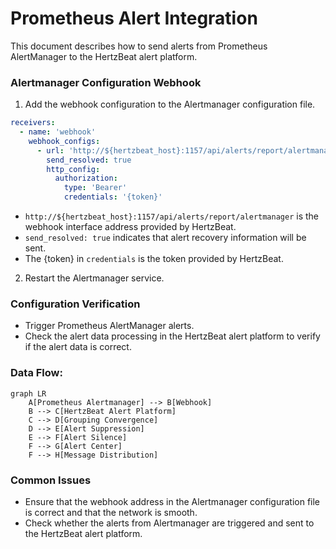# Prometheus Alert Integration

This document describes how to send alerts from Prometheus AlertManager to the HertzBeat alert platform.

### Alertmanager Configuration Webhook

1. Add the webhook configuration to the Alertmanager configuration file.

```yaml
receivers:
  - name: 'webhook'
    webhook_configs:
      - url: 'http://${hertzbeat_host}:1157/api/alerts/report/alertmanager'
        send_resolved: true
        http_config:
          authorization: 
            type: 'Bearer'
            credentials: '{token}'
```

- `http://${hertzbeat_host}:1157/api/alerts/report/alertmanager` is the webhook interface address provided by HertzBeat.
- `send_resolved: true` indicates that alert recovery information will be sent.
- The {token} in `credentials` is the token provided by HertzBeat.

2. Restart the Alertmanager service.

### Configuration Verification

- Trigger Prometheus AlertManager alerts.
- Check the alert data processing in the HertzBeat alert platform to verify if the alert data is correct.

### Data Flow:

```mermaid
graph LR
    A[Prometheus Alertmanager] --> B[Webhook]
    B --> C[HertzBeat Alert Platform]
    C --> D[Grouping Convergence]
    D --> E[Alert Suppression]
    E --> F[Alert Silence]
    F --> G[Alert Center]
    F --> H[Message Distribution]
```

### Common Issues

- Ensure that the webhook address in the Alertmanager configuration file is correct and that the network is smooth.
- Check whether the alerts from Alertmanager are triggered and sent to the HertzBeat alert platform.
